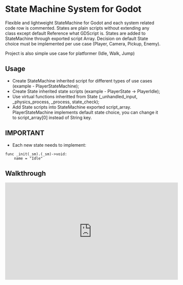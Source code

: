 # State Machine System for Godot
Flexible and lightweight StateMachine for Godot and each system related code row is commented.
States are plain scripts without extending any class except default Reference what GDScript is. States are added to StateMachine through exported script Array. Decision on default State choice must be implemented per use case (Player, Camera, Pickup, Enemy).

Project is also simple use case for platformer (Idle, Walk, Jump)

## Usage
* Create StateMachine inherited script for different types of use cases (example - PlayerStateMachine);
* Create State inherited state scripts (example - PlayerState -> PlayerIdle);
* Use virtual functions inheritted from State (_unhandled_input, _physics_process, _process, state_check);
* Add State scripts into StateMachine exported script_array. PlayerStateMachine implements default state choice, you can change it to script_array[0] instead of String key.

## IMPORTANT
* Each new state needs to implement:
```
func _init(_sm).(_sm)->void:
	name = "Idle"
```
## Walkthrough
<iframe width="560" height="315" src="https://www.youtube.com/embed/Dpf2f31zKic" frameborder="0" allow="accelerometer; autoplay; encrypted-media; gyroscope; picture-in-picture" allowfullscreen></iframe>
